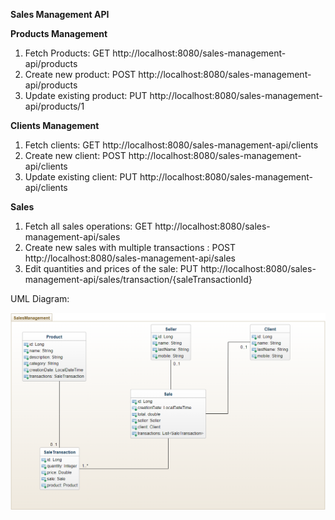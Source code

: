 **Sales Management API**


**Products Management**


1. Fetch Products: GET http://localhost:8080/sales-management-api/products
2. Create new product: POST http://localhost:8080/sales-management-api/products
3. Update existing product: PUT http://localhost:8080/sales-management-api/products/1


**Clients Management**


1. Fetch clients: GET http://localhost:8080/sales-management-api/clients
2. Create new client: POST http://localhost:8080/sales-management-api/clients
3. Update existing client: PUT http://localhost:8080/sales-management-api/clients


**Sales**


1. Fetch all sales operations: GET http://localhost:8080/sales-management-api/sales
2. Create new sales with multiple transactions : POST http://localhost:8080/sales-management-api/sales
3. Edit quantities and prices of the sale: PUT http://localhost:8080/sales-management-api/sales/transaction/{saleTransactionId}


UML Diagram: 

![img.png](img.png)

